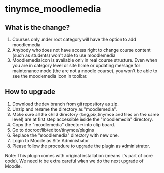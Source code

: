 # tinymce_moodlemedia

What is the change?
-------------------
1. Courses only under root category will have the option to add moodlemedia.
2. Anybody who does not have access right to change course content (such as students) won't able to use moodlemedia
3. Moodlemedia icon is available only in real course structure. Even when you are in category level or site home or updating message for maintenance mode (the are not a moodle course), you won't be able to see the moodlemedia icon in toolbar.


How to upgrade
--------------
1. Download the dev branch from git repository as zip.
2. Unzip and rename the directory as "moodlemedia".
3. Make sure all the child directory (lang,pix,tinymce and files on the same level) are at first step accessible inside the "moodlemedia" directory.
4. Copy the "moodlemedia" directory into clip board.
5. Go to docroot/lib/editor/tinymce/plugins
6. Replace the "moodlemedia" directory with new one.
7. Login to Moodle as Site Administrator
8. Please follow the procedure to upgrade the plugin as Administrator.

Note: This plugin comes with original installation (means it's part of core code). We need to be extra careful when we do the next upgrade of Moodle.



